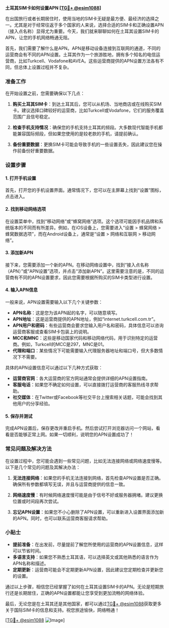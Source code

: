 **土耳其SIM卡如何设置APN [[TG💪+ @esim1088](https://t.me/s/esim1088)]**

在出国旅行或者长期居住时，使用当地的SIM卡无疑是最方便、最经济的选择之一。尤其是对于经常往返于多个国家的人来说，选择合适的SIM卡和正确设置APN（接入点名称）显得尤为重要。今天，我们就来聊聊如何在土耳其设置SIM卡的APN，让您的手机网络畅通无阻。

首先，我们需要了解什么是APN。APN是移动设备连接到互联网的通道，不同的运营商会有不同的APN设置。土耳其作为一个旅游胜地，拥有多个知名的电信运营商，比如Turkcell、Vodafone和AVEA。这些运营商提供的APN设置方法各有不同，但总体上设置过程并不复杂。

### 准备工作

在开始设置之前，您需要确保以下几点：

1. **购买土耳其SIM卡**：到达土耳其后，您可以从机场、当地商店或在线购买SIM卡。建议选择口碑较好的运营商，比如Turkcell或Vodafone，它们的服务覆盖范围广且信号稳定。
   
2. **检查手机支持情况**：确保您的手机支持土耳其的频段。大多数现代智能手机都能兼容国际频段，但如果您使用的是较老款的手机，请提前确认。

3. **备份重要数据**：更换SIM卡可能会导致手机的一些设置丢失，因此建议您在操作前备份好重要数据。

### 设置步骤

#### 1. 打开手机设置

首先，打开您的手机设置界面。通常情况下，您可以在主屏幕上找到“设置”图标，点击进入。

#### 2. 找到移动网络选项

在设置菜单中，找到“移动网络”或“蜂窝网络”选项。这个选项可能因手机品牌和系统版本的不同而有所差异。例如，在iOS设备上，您需要进入“设置 > 蜂窝网络 > 蜂窝数据选项”，而在Android设备上，通常是“设置 > 网络和互联网 > 移动网络”。

#### 3. 添加新APN

接下来，您需要添加一个新的APN。在移动网络设置中，找到“接入点名称（APN）”或“APN设置”选项，并点击“添加新APN”。这里需要注意的是，不同的运营商有不同的APN设置要求，因此您需要根据所购买的SIM卡类型进行设置。

#### 4. 输入APN信息

一般来说，APN设置需要输入以下几个关键参数：

- **APN名称**：这是您为该APN起的名字，可以随意填写。
- **APN地址**：这是运营商提供的APN地址，例如“internet.turkcell.com.tr”。
- **APN用户和密码**：有些运营商会要求您输入用户名和密码，具体信息可以咨询运营商客服或查看SIM卡包装上的说明。
- **MCC和MNC**：这些是移动国家代码和移动网络代码，用于识别特定的运营商。例如，Turkcell的MCC是297，MNC是01。
- **代理和端口**：某些情况下可能需要输入代理服务器地址和端口号，但大多数情况下不需要。

具体的APN设置信息可以通过以下几种方式获取：

- **运营商官网**：各大运营商的官方网站通常会提供详细的APN设置指南。
- **客服电话**：如果您不确定如何设置，可以直接拨打运营商的客服热线寻求帮助。
- **社交媒体**：在Twitter或Facebook等社交平台上搜索相关话题，可能会找到其他用户的分享经验。

#### 5. 保存并测试

完成APN设置后，保存更改并重启手机。然后尝试打开浏览器访问一个网站，看看是否能够正常上网。如果一切顺利，说明您的APN设置成功了！

### 常见问题及解决方法

在设置过程中，您可能会遇到一些常见问题，比如无法连接网络或网络速度慢等。以下是几个常见的问题及其解决办法：

1. **无法连接网络**：如果您的手机无法连接到网络，首先检查APN设置是否正确。确保所有参数都填写无误，并且与运营商提供的信息一致。

2. **网络速度慢**：有时候网络速度慢可能是由于信号不好或服务器拥堵。建议更换位置或时间段再次尝试。

3. **忘记APN设置**：如果您不小心删除了APN设置，可以重新进入设置界面添加新的APN。同时，也可以联系运营商客服请求帮助。

### 小贴士

- **提前准备**：在出发前，尽量提前了解您所使用的运营商的APN设置信息，这样可以节省时间。
- **多语言支持**：如果您不熟悉土耳其语，可以选择英文或其他熟悉的语言作为APN名称和描述。
- **定期更新**：运营商可能会不定期更新APN设置，因此建议您定期检查并更新您的设置。

通过以上步骤，相信您已经掌握了如何在土耳其设置SIM卡的APN。无论是短期旅行还是长期居住，正确的APN设置都能让您享受到更加流畅的网络体验。

最后，无论您是在土耳其还是其他国家，都可以通过[TG💪+ @esim1088](https://t.me/s/esim1088)获取更多关于国际SIM卡的信息和支持。祝您旅途愉快，网络畅通！

[[TG💪+ @esim1088](https://t.me/s/esim1088) ![Image](https://i.postimg.cc/4NQfJmqS/Snipaste-2025-05-13-00-14-12.png)]